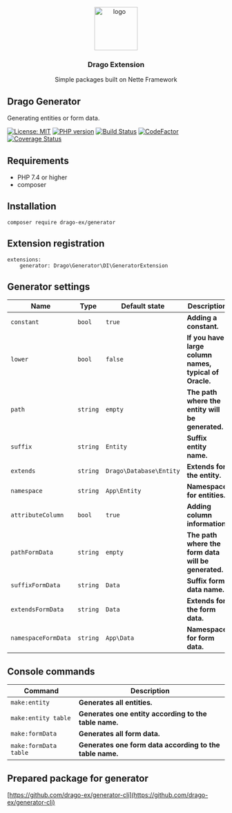 <p align="center">
  <img src="https://avatars0.githubusercontent.com/u/11717487?s=400&u=40ecb522587ebbcfe67801ccb6f11497b259f84b&v=4" width="100" alt="logo">
</p>

<h3 align="center">Drago Extension</h3>
<p align="center">Simple packages built on Nette Framework</p>

## Drago Generator

Generating entities or form data.

[![License: MIT](https://img.shields.io/badge/License-MIT-yellow.svg)](https://raw.githubusercontent.com/drago-ex/generator/master/license.md)
[![PHP version](https://badge.fury.io/ph/drago-ex%2Fgenerator.svg)](https://badge.fury.io/ph/drago-ex%2Fgenerator)
[![Build Status](https://travis-ci.org/drago-ex/generator.svg?branch=master)](https://travis-ci.org/drago-ex/generator)
[![CodeFactor](https://www.codefactor.io/repository/github/drago-ex/generator/badge)](https://www.codefactor.io/repository/github/drago-ex/generator)
[![Coverage Status](https://coveralls.io/repos/github/drago-ex/generator/badge.svg?branch=master)](https://coveralls.io/github/drago-ex/generator?branch=master)

## Requirements

- PHP 7.4 or higher
- composer

## Installation

```
composer require drago-ex/generator
```

## Extension registration

```neon
extensions:
	generator: Drago\Generator\DI\GeneratorExtension
```

## Generator settings

| Name                | Type             | Default state           | Description   
| --------------------| ---------------- | ------------------------| ------------------------------------------------------ |
| `constant`          | `bool`           | `true`                  | **Adding a constant.**                                 |
| `lower`             | `bool`           | `false`                 | **If you have large column names, typical of Oracle.** |
| `path`              | `string`         | `empty`                 | **The path where the entity will be generated.**       |
| `suffix`            | `string`         | `Entity`                | **Suffix entity name.**                                |
| `extends`           | `string`         | `Drago\Database\Entity` | **Extends for the entity.**                            |
| `namespace`         | `string`         | `App\Entity`            | **Namespace for entities.**                            |
| `attributeColumn`   | `bool`           | `true`                  | **Adding column information.**                         |
| `pathFormData`      | `string`         | `empty`                 | **The path where the form data will be generated.**    |
| `suffixFormData`    | `string`         | `Data`                  | **Suffix form data name.**                             |
| `extendsFormData`   | `string`         | `Data`                  | **Extends for the form data.**                         |
| `namespaceFormData` | `string`         | `App\Data`              | **Namespace for form data.**                           |

## Console commands

| Command               | Description   
| --------------------- | ---------------------------------------------------------|
| `make:entity`         | **Generates all entities.**                              |
| `make:entity table`   | **Generates one entity according to the table name.**    |
| `make:formData`       | **Generates all form data.**                             |
| `make:formData table` | **Generates one form data according to the table name.** |

## Prepared package for generator

[https://github.com/drago-ex/generator-cli](https://github.com/drago-ex/generator-cli)
